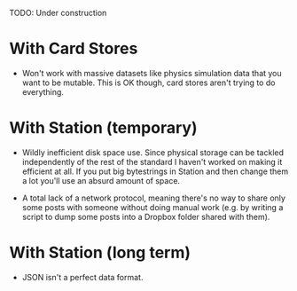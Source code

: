 

TODO: Under construction


# With Card Stores

+ Won't work with massive datasets like physics simulation data that you want to be mutable. This is OK though, card stores aren't trying to do everything.

# With Station (temporary)

+ Wildly inefficient disk space use. Since physical storage can be tackled independently of the rest of the standard I haven't worked on making it efficient at all. If you put big bytestrings in Station and then change them a lot you'll use an absurd amount of space.

+ A total lack of a network protocol, meaning there's no way to share only some posts with someone without doing manual work (e.g. by writing a script to dump some posts into a Dropbox folder shared with them).

# With Station (long term)

+ JSON isn't a perfect data format.
